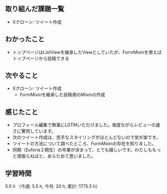 ## 取り組んだ課題一覧
- Xクローン: ツイート作成

## わかったこと
- トップページはListViewを継承したViewとしていたが、FormMixinを使えばトップページから投稿できる

## 次やること
- Xクローン: ツイート作成
    - FormMixinを継承した投稿用のMixinの作成        

## 感じたこと
- プロフィール編集で無事にLGTMいただけました。毎度ながらレビューの速さに驚愕しています。
- 次のツイート作成は、苦手なスタイリングがほとんどないので気が楽です。
- ツイートの方法について調べたところ、FormMixinの存在を知りました。  
- 同期（Euforia２期生）の卒業が決まって、とても嬉しいです。わたしももっと頑張らねばと、あらためて思いました。

## 学習時間
5.5 h （今週: 5.5 h, 今月: 20 h, 累計: 1775.5 h）